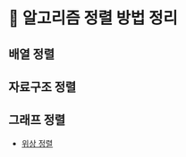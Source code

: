 # 🔄 알고리즘 정렬 방법 정리

## 배열 정렬

## 자료구조 정렬

## 그래프 정렬
- [위상 정렬](https://github.com/sehaim/algorithm/tree/master/Sort/Topological_Sort)